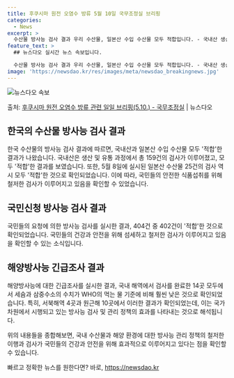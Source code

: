 ```yaml
---
title: 후쿠시마 원전 오염수 방류 5월 10일 국무조정실 브리핑
categories:
  - News
excerpt: >
  수산물 방사능 검사 결과 우리 수산물, 일본산 수입 수산물 모두 적합입니다. - 국내산 생산단계 87건, 유…
feature_text: >
  ## 뉴스다오 실시간 뉴스 속보입니다.

  수산물 방사능 검사 결과 우리 수산물, 일본산 수입 수산물 모두 적합입니다. - 국내산 생산단계 87건, 유…
image: 'https://newsdao.kr/res/images/meta/newsdao_breakingnews.jpg'
---
```


![뉴스다오 속보](https://newsdao.kr/res/images/meta/newsdao_breakingnews.jpg)

<p>출처: <a href="https://newsdao.kr/3784" rel="dofollow">후쿠시마 원전 오염수 방류 관련 일일 브리핑(5.10.) - 국무조정실</a> | 뉴스다오</p>

## 한국의 수산물 방사능 검사 결과

한국 수산물의 방사능 검사 결과에 따르면, 국내산과 일본산 수입 수산물 모두 '적합'한 결과가 나왔습니다. 국내산은 생산 및 유통 과정에서 총 159건의 검사가 이루어졌고, 모두 '적합'한 결과를 보였습니다. 또한, 5월 8일에 실시된 일본산 수산물 25건의 검사 역시 모두 '적합'한 것으로 확인되었습니다. 이에 따라, 국민들의 안전한 식품섭취를 위해 철저한 검사가 이루어지고 있음을 확인할 수 있었습니다.

## 국민신청 방사능 검사 결과

국민들의 요청에 의한 방사능 검사를 실시한 결과, 404건 중 402건이 '적합'한 것으로 확인되었습니다. 국민들의 건강과 안전을 위해 섬세하고 철저한 검사가 이루어지고 있음을 확인할 수 있는 소식입니다.

## 해양방사능 긴급조사 결과

해양방사능에 대한 긴급조사를 실시한 결과, 국내 해역에서 검사를 완료한 14곳 모두에서 세슘과 삼중수소의 수치가 WHO의 먹는 물 기준에 비해 훨씬 낮은 것으로 확인되었습니다. 특히, 서북해역 4곳과 원근해 10곳에서 이러한 결과가 확인되었는데, 이는 국가 차원에서 시행되고 있는 방사능 검사 및 관리 정책의 효과를 나타내는 것으로 해석됩니다.

위의 내용들을 종합해보면, 국내 수산물과 해양 환경에 대한 방사능 관리 정책의 철저한 이행과 검사가 국민들의 건강과 안전을 위해 효과적으로 이루어지고 있다는 점을 확인할 수 있습니다. 

빠르고 정확한 뉴스를 원한다면? 바로, <a href="https://newsdao.kr" rel="dofollow">https://newsdao.kr</a>



